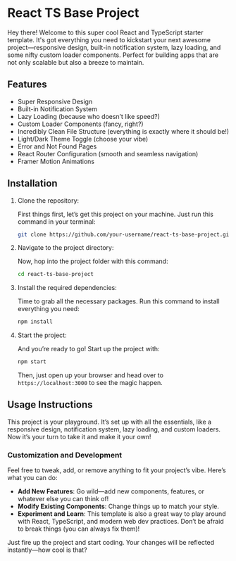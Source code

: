 # React TS Base Project

Hey there! Welcome to this super cool React and TypeScript starter template. It's got everything you need to kickstart your next awesome project—responsive design, built-in notification system, lazy loading, and some nifty custom loader components. Perfect for building apps that are not only scalable but also a breeze to maintain.

## Features

- Super Responsive Design
- Built-in Notification System
- Lazy Loading (because who doesn’t like speed?)
- Custom Loader Components (fancy, right?)
- Incredibly Clean File Structure (everything is exactly where it should be!)
- Light/Dark Theme Toggle (choose your vibe)
- Error and Not Found Pages
- React Router Configuration (smooth and seamless navigation)
- Framer Motion Animations

## Installation

1. Clone the repository:

   First things first, let’s get this project on your machine. Just run this command in your terminal:

   ```bash
   git clone https://github.com/your-username/react-ts-base-project.git
   ```

2. Navigate to the project directory:

   Now, hop into the project folder with this command:

   ```bash
   cd react-ts-base-project
   ```

3. Install the required dependencies:

   Time to grab all the necessary packages. Run this command to install everything you need:

   ```bash
   npm install
   ```

4. Start the project:

   And you’re ready to go! Start up the project with:

   ```bash
   npm start
   ```

   Then, just open up your browser and head over to `https://localhost:3000` to see the magic happen.

## Usage Instructions

This project is your playground. It’s set up with all the essentials, like a responsive design, notification system, lazy loading, and custom loaders. Now it’s your turn to take it and make it your own!

### Customization and Development

Feel free to tweak, add, or remove anything to fit your project’s vibe. Here’s what you can do:

- **Add New Features**: Go wild—add new components, features, or whatever else you can think of!
- **Modify Existing Components**: Change things up to match your style.
- **Experiment and Learn**: This template is also a great way to play around with React, TypeScript, and modern web dev practices. Don’t be afraid to break things (you can always fix them)!

Just fire up the project and start coding. Your changes will be reflected instantly—how cool is that?
